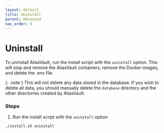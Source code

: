 ```yaml
---
layout: default
title: Uninstall
parent: Advanced
nav_order: 4
---
```


# Uninstall

To uninstall AliasVault, run the install script with the `uninstall` option. This will stop and remove the AliasVault containers, remove the Docker images, and delete the .env file.

{: .note }
This will not delete any data stored in the database. If you wish to delete all data, you should manually delete the `database` directory and the other directories created by AliasVault.

### Steps
1. Run the install script with the `uninstall` option
```bash
./install.sh uninstall
```
